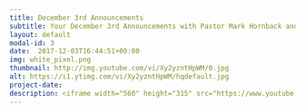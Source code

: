 ```yaml
---
title: December 3rd Announcements
subtitle: Your December 3rd Announcements with Pastor Mark Hornback and Sarah Peel
layout: default
modal-id: 3 
date:  2017-12-03T16:44:51+00:00
img: white_pixel.png
thumbnail: http://img.youtube.com/vi/Xy2yzntHpWM/0.jpg
alt: https://i1.ytimg.com/vi/Xy2yzntHpWM/hqdefault.jpg
project-date: 
description: <iframe width="560" height="315" src="https://www.youtube.com/embed/Xy2yzntHpWM" frameborder="0" allowfullscreen></iframe> 
---
```

